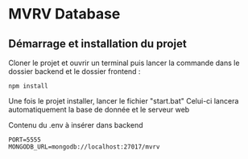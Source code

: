 # MVRV Database

## Démarrage et installation du projet
Cloner le projet et ouvrir un terminal puis lancer la commande dans le dossier backend et le dossier frontend :
```
npm install
```

Une fois le projet installer, lancer le fichier "start.bat"
Celui-ci lancera automatiquement la base de donnée et le serveur web

Contenu du .env à insérer dans backend
```
PORT=5555
MONGODB_URL=mongodb://localhost:27017/mvrv
```
